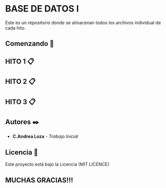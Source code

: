 # BASE DE DATOS I

Este es un repositorio donde se almacenan todos los archivos individual de cada hito.

## Comenzando 🚀

## HITO 1 📋

## HITO 2 📋

## HITO 3 📋


## Autores ✒️


* **C.Andrea Loza** - *Trabajo Inicial*

## Licencia 📄

Este proyecto está bajo la Licencia (MIT LICENCE) 

## MUCHAS GRACIAS!!!


